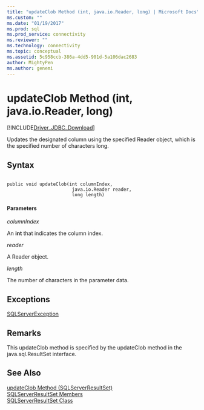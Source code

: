 ```yaml
---
title: "updateClob Method (int, java.io.Reader, long) | Microsoft Docs"
ms.custom: ""
ms.date: "01/19/2017"
ms.prod: sql
ms.prod_service: connectivity
ms.reviewer: ""
ms.technology: connectivity
ms.topic: conceptual
ms.assetid: 5c958ccb-386a-4dd5-901d-5a106dac2683
author: MightyPen
ms.author: genemi
---
```

# updateClob Method (int, java.io.Reader, long)
[!INCLUDE[Driver_JDBC_Download](../../../includes/driver_jdbc_download.md)]

  Updates the designated column using the specified Reader object, which is the specified number of characters long.  
  
## Syntax  
  
```  
  
public void updateClob(int columnIndex,  
                        java.io.Reader reader,  
                        long length)  
```  
  
#### Parameters  
 *columnIndex*  
  
 An **int** that indicates the column index.  
  
 *reader*  
  
 A Reader object.  
  
 *length*  
  
 The number of characters in the parameter data.  
  
## Exceptions  
 [SQLServerException](../../../connect/jdbc/reference/sqlserverexception-class.md)  
  
## Remarks  
 This updateClob method is specified by the updateClob method in the java.sql.ResultSet interface.  
  
## See Also  
 [updateClob Method &#40;SQLServerResultSet&#41;](../../../connect/jdbc/reference/updateclob-method-sqlserverresultset.md)   
 [SQLServerResultSet Members](../../../connect/jdbc/reference/sqlserverresultset-members.md)   
 [SQLServerResultSet Class](../../../connect/jdbc/reference/sqlserverresultset-class.md)  
  
  
